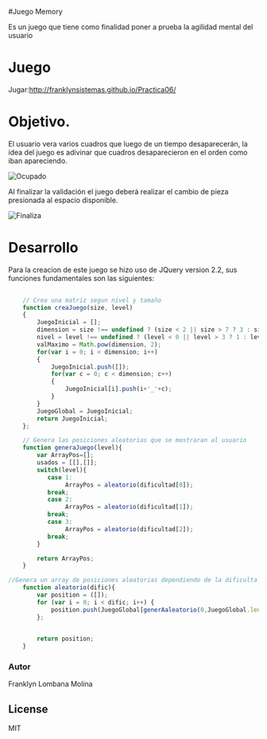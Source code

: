 #Juego Memory 

Es un juego que tiene como finalidad poner a prueba la agilidad mental del usuario

# Juego

Jugar:http://franklynsistemas.github.io/Practica06/

# Objetivo.

El usuario vera varios cuadros que luego de un tiempo desaparecerán, la idea del juego es adivinar que cuadros desaparecieron en el orden como iban apareciendo.

![Ocupado](https://drive.google.com/file/d/0B2ixri2wRRobZ1V3Y3FualFGczA/view?usp=sharing)

Al finalizar la validación el juego deberá realizar el cambio de pieza presionada al espacio disponible.

![Finaliza](https://dl.dropboxusercontent.com/u/181689/puzzle/PuzzleTerminado.gif)

# Desarrollo

Para la creacion de este juego se hizo uso de JQuery version 2.2, sus funciones fundamentales son las siguientes: 

```javascript
    
    // Crea una matriz segun nivel y tamaño
    function creaJuego(size, level)
    {
        JuegoInicial = [];
        dimension = size !== undefined ? (size < 2 || size > 7 ? 3 : size) : 3;
        nivel = level !== undefined ? (level < 0 || level > 3 ? 1 : level) : 1;
        valMaximo = Math.pow(dimension, 2);
        for(var i = 0; i < dimension; i++)
        {
            JuegoInicial.push([]);
            for(var c = 0; c < dimension; c++)
            {
                JuegoInicial[i].push(i+'_'+c);
            }
        }
        JuegoGlobal = JuegoInicial;
        return JuegoInicial;
    };

```

```javascript
    // Genera las posiciones aleatorias que se mostraran al usuario
    function generaJuego(level){
        var ArrayPos=[];
        usados = [[],[]]; 
        switch(level){
           case 1:
                ArrayPos = aleatorio(dificultad[0]);
           break;
           case 2:
                ArrayPos = aleatorio(dificultad[1]);
           break;
           case 3:
                ArrayPos = aleatorio(dificultad[2]);
           break;
        }

        return ArrayPos;
    }

//Genera un array de posiciones aleatorias dependiendo de la dificulta 3 , 5 , 7 
    function aleatorio(dific){
        var position = ([]);
        for (var i = 0; i < dific; i++) {
            position.push(JuegoGlobal[generAaleatorio(0,JuegoGlobal.length-1,0)][generAaleatorio(0,JuegoGlobal.length-1,1)]);
        };

        
        return position;
    }


```


### Autor
Franklyn Lombana Molina

License
----
MIT

